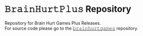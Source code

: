 # 𝙱𝚛𝚊𝚒𝚗𝙷𝚞𝚛𝚝𝙿𝚕𝚞𝚜 Repository
Repository for Brain Hurt Games Plus Releases.<br>
For source code please go to the [𝚋𝚛𝚊𝚒𝚗𝚑𝚞𝚛𝚝𝚐𝚊𝚖𝚎𝚜](https://github.com/larrystudios/brainhurtgames) repository.
